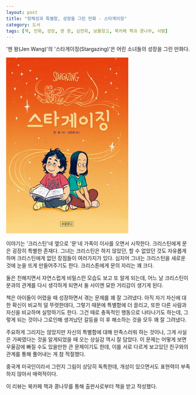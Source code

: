 ```yaml
---
layout: post
title: "정체성과 특별함, 성장을 그린 만화 - 스타게이징"
category: 도서
tags: [책, 만화, 성장, 젠 왕, 심연희, 보물창고, 북카페 책과 콩나무, 서평]
---
```


'젠 왕(Jen Wang)'의
'스타게이징(Stargazing)'은
어린 소녀들의 성장을 그린 만화다.

![표지](/images/stargazing-comic-book-h480.jpg)

이야기는 '크리스틴'네 옆으로 '문'네 가족이 이사를 오면서 시작한다.
크리스틴에게 문은 굉장히 특별한 존재다.
그녀는 크리스틴은 하지 않았던, 할 수 없었던 것도 자유롭게 하며
크리스틴에게 없던 장점들이 여러가지가 있다.
심지어 그녀는 크리스틴을 새로운 것에 눈을 뜨게 만들어주기도 한다.
크리스튼에게 문의 자리는 꽤 크다.

둘은 친해지면서 자연스럽게 비밀스런 모습도 보고 또 알게 되는데,
어느 날 크리스틴이 문과의 관계를 다시 생각하게 되면서
둘 사이엔 묘한 거리감이 생기게 된다.

책은 아이들이 어렸을 때 성장하면서 겪는 문제를 꽤 잘 그려냈다.
아직 자기 자신에 대한 확신이 비교적 덜 뚜렷한데다,
그렇기 때문에 특별함에 더 끌리고,
또한 다른 사람과 자신을 비교하며 실망하기도 한다.
그건 때로 충독적인 행동으로 나타나기도 하는데,
그렇게 되는 것이나 그로인해 생겨났던 갈등을 이 후 해소하는 것을 모두 꽤 잘 그려냈다.

주요하게 그리지는 않았지만
자신의 특별함에 대해 만족스러워 하는 것이나,
그게 사실은 가짜였다는 것을 알게되었을 때 오는 상실감 역시 잘 담았다.
이 문제는 어떻게 보면 우울감에 빠질 수도 있을만한 큰 문제이기도 한데,
이를 서로 다르게 보고있던 친구와의 관계를 통해 풀어내는 게 참 적절했다.

중국계 미국인이라서 그런지 그림이 상당히 독특한데,
개성이 있으면서도 표현력이 부족하지 않아서 매력적이다.



<div class="im im-info">
이 리뷰는 북카페 책과 콩나무를 통해 출판사로부터 책을 받고 작성했다.
</div>
